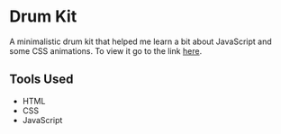 # Drum Kit
A minimalistic drum kit that helped me learn a bit about JavaScript and some CSS animations. To view it go to the link [here]().

## Tools Used
- HTML
- CSS
- JavaScript